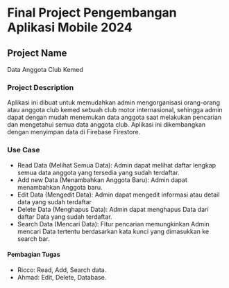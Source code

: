# Final Project Pengembangan Aplikasi Mobile 2024

## Project Name

Data Anggota Club Kemed

### Project Description

Aplikasi ini dibuat untuk memudahkan admin mengorganisasi orang-orang atau anggota club kemed sebuah club motor internasional, sehingga admin dapat dengan mudah menemukan data anggota saat melakukan
pencarian dan mengetahui semua data anggota club. Aplikasi ini dikembangkan dengan menyimpan data di Firebase Firestore.

### Use Case


* Read Data (Melihat Semua Data): Admin dapat melihat daftar lengkap semua data anggota yang tersedia yang sudah terdaftar.
* Add new Data (Menambahkan Anggota Baru): Admin dapat menambahkan Anggota baru.
* Edit Data (Mengedit Data): Admin dapat mengedit informasi atau detail data yang sudah terdaftar
* Delete Data (Menghapus Data): Admin dapat menghapus Data dari daftar Data yang sudah terdaftar.
* Search Data (Mencari Data): Fitur pencarian memungkinkan Admin mencari Data tertentu berdasarkan kata kunci yang dimasukkan ke search bar.

#### Pembagian Tugas

* Ricco: Read, Add, Search data.
* Ahmad: Edit, Delete, Database.
